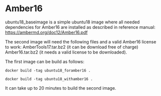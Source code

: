 # Amber16

ubuntu18_baseimage is a simple ubuntu18 image where all needed dependencies for Amber16 are installed as described in reference manual:
https://ambermd.org/doc12/Amber16.pdf

The second image will need the following files and a valid Amber16 license to work:
AmberTools17.tar.bz2 (it can be download free of charge)
Amber16.tar.bz2 (it needs a valid license to be downloaded).

The first image can be build as follows:
```
docker build -tag ubuntu18_foramber16 .
```

```
docker build -tag ubuntu18_withamber16 .
```

It can take up to 20 minutes to build the second image.

